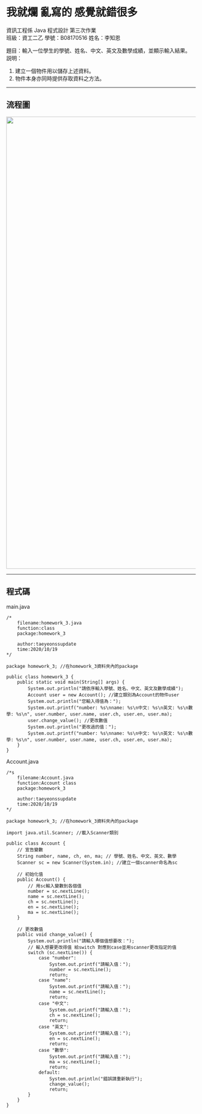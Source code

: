 # 我就爛 亂寫的 感覺就錯很多 #
資訊工程係  Java 程式設計  第三次作業  
班級：資工二乙 學號：B08170516   姓名：李知恩  

題目：輸入一位學生的學號、姓名、中文、英文及數學成績，並顯示輸入結果。 
説明： 
  1. 建立一個物件用以儲存上述資料。 
  2. 物件本身亦同時提供存取資料之方法。 

---

## 流程圖 #
<!-- ```flow
start=>start: 開始
h10=>operation: 此程式的package
h14=>inputoutput: 印出請依序輸入學號、姓名、中文、英文及數學成績：
h15=>operation: 建立類別為Account的物件user
h16=>inputoutput: 印出您輸入得值為：
h17=>operation: 印出當前值
h18=>operation: 執行change_value

a22=>operation: 掃描到number
a23=>operation: 掃描到name
a24=>operation: 掃描到中文
a25=>operation: 掃描到英文
a26=>operation: 掃描到數學

a31=>inputoutput: 印出請輸入哪個值想要改：
a33=>operation: switch (scan())
a34=>condition: case "number":
a35=>inputoutput: 印出請輸入值：
a36=>operation: number = scan();
a38=>condition: case "name":
a39=>inputoutput: 印出請輸入值：
a40=>operation: name = scan();
a42=>condition: case "中文":
a43=>inputoutput: 印出請輸入值：
a44=>operation: ch = scan();
a46=>condition: case "英文":
a47=>inputoutput: 印出請輸入值：
a48=>operation: en = scan();
a50=>condition: case "數學":
a51=>inputoutput: 印出請輸入值：
a52=>operation: ma = scan();
a54=>condition: default:
a55=>inputoutput: 印出錯誤請重新執行
a56=>operation: change_value


h19=>inputoutput: 印出更改過的值：
h20=>operation: 印出當前值
end=>end: 結束

start->h10->h14->h15->h16->h17->h18->h19->h20->end
h18->a31->a33->a34(no)->a38(no)->a42(no)->a46(no)->a50(no)->a54(yes)->a55->a56(right)->a33
a34(yes)->a35->a36->h19
a38(yes)->a39->a40->h19
a42(yes)->a43->a44->h19
a46(yes)->a47->a48->h19
a50(yes)->a51->a52->h19
``` -->
<img src="https://github.com/taeyeonssupdate/zerojudge/blob/master/images/homework_3_flowchart.png?raw=true" width="1200">

---

## 程式碼 ##
main.java

    /*
        filename:homework_3.java
        function:class
        package:homework_3

        author:taeyeonssupdate
        time:2020/10/19
    */

    package homework_3; //在homework_3資料夾內的package

    public class homework_3 {
        public static void main(String[] args) {
            System.out.println("請依序輸入學號、姓名、中文、英文及數學成績");
            Account user = new Account(); //建立類別為Account的物件user
            System.out.println("您輸入得值為：");
            System.out.printf("number: %s\nname: %s\n中文: %s\n英文: %s\n數學: %s\n", user.number, user.name, user.ch, user.en, user.ma);
            user.change_value(); //更改數值
            System.out.println("更改過的值：");
            System.out.printf("number: %s\nname: %s\n中文: %s\n英文: %s\n數學: %s\n", user.number, user.name, user.ch, user.en, user.ma);
        }
    }

Account.java

    /*s
        filename:Account.java
        function:Account class
        package:homework_3

        author:taeyeonssupdate
        time:2020/10/19
    */

    package homework_3; //在homework_3資料夾內的package

    import java.util.Scanner; //載入Scanner類別

    public class Account {
        // 宣告變數
        String number, name, ch, en, ma; // 學號、姓名、中文、英文、數學
        Scanner sc = new Scanner(System.in); //建立一個scanner命名為sc

        // 初始化值
        public Account() {
            // 用sc輸入變數到各個值
            number = sc.nextLine();
            name = sc.nextLine();
            ch = sc.nextLine();
            en = sc.nextLine();
            ma = sc.nextLine();
        }

        // 更改數值
        public void change_value() {
            System.out.println("請輸入哪個值想要改：");
            // 輸入想要更改得值 給switch 對應到case並用scanner更改指定的值
            switch (sc.nextLine()) {
                case "number":
                    System.out.printf("請輸入值：");
                    number = sc.nextLine();
                    return;
                case "name":
                    System.out.printf("請輸入值：");
                    name = sc.nextLine();
                    return;
                case "中文":
                    System.out.printf("請輸入值：");
                    ch = sc.nextLine();
                    return;
                case "英文":
                    System.out.printf("請輸入值：");
                    en = sc.nextLine();
                    return;
                case "數學":
                    System.out.printf("請輸入值：");
                    ma = sc.nextLine();
                    return;
                default:
                    System.out.println("錯誤請重新執行");
                    change_value();
                    return;
            }
        }
    }